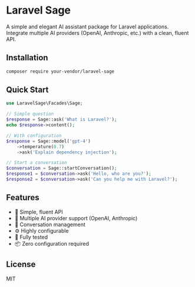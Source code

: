 # Laravel Sage

A simple and elegant AI assistant package for Laravel applications. Integrate multiple AI providers (OpenAI, Anthropic, etc.) with a clean, fluent API.

## Installation

```bash
composer require your-vendor/laravel-sage
```

## Quick Start

```php
use LaravelSage\Facades\Sage;

// Simple question
$response = Sage::ask('What is Laravel?');
echo $response->content();

// With configuration
$response = Sage::model('gpt-4')
    ->temperature(0.7)
    ->ask('Explain dependency injection');

// Start a conversation
$conversation = Sage::startConversation();
$response1 = $conversation->ask('Hello, who are you?');
$response2 = $conversation->ask('Can you help me with Laravel?');
```

## Features

- 🚀 Simple, fluent API
- 🔌 Multiple AI provider support (OpenAI, Anthropic)
- 💬 Conversation management
- ⚙️ Highly configurable
- 🧪 Fully tested
- 📦 Zero configuration required

## License

MIT

